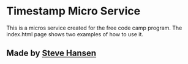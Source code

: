 Timestamp Micro Service
=========================

This is a micros service created for the free code camp program.  The index.html page shows two examples of how to use it.






Made by [Steve Hansen](https://www.freecodecamp.org/stevebhansen)
-------------------

